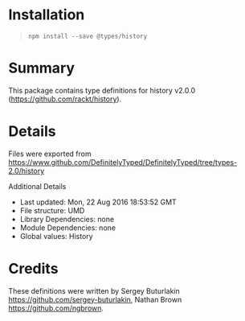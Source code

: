 # Installation
> `npm install --save @types/history`

# Summary
This package contains type definitions for history v2.0.0 (https://github.com/rackt/history).

# Details
Files were exported from https://www.github.com/DefinitelyTyped/DefinitelyTyped/tree/types-2.0/history

Additional Details
 * Last updated: Mon, 22 Aug 2016 18:53:52 GMT
 * File structure: UMD
 * Library Dependencies: none
 * Module Dependencies: none
 * Global values: History

# Credits
These definitions were written by Sergey Buturlakin <https://github.com/sergey-buturlakin>, Nathan Brown <https://github.com/ngbrown>.
